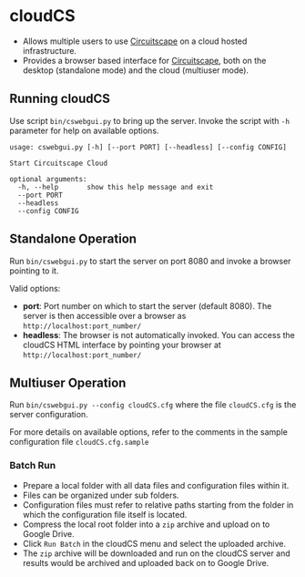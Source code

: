 cloudCS
=======

- Allows multiple users to use [Circuitscape](https://github.com/Circuitscape/Circuitscape) on a cloud hosted infrastructure.
- Provides a browser based interface for [Circuitscape](https://github.com/Circuitscape/Circuitscape), both on the desktop (standalone mode) and the cloud (multiuser mode).


## Running cloudCS
Use script `bin/cswebgui.py` to bring up the server.
Invoke the script with `-h` parameter for help on available options.

````
usage: cswebgui.py [-h] [--port PORT] [--headless] [--config CONFIG]

Start Circuitscape Cloud

optional arguments:
  -h, --help       show this help message and exit
  --port PORT
  --headless
  --config CONFIG
````

## Standalone Operation

Run `bin/cswebgui.py` to start the server on port 8080 and invoke a browser pointing to it.

Valid options:

- **port**: Port number on which to start the server (default 8080). The server is then accessible over a browser as `http://localhost:port_number/`
- **headless**: The browser is not automatically invoked. You can access the cloudCS HTML interface by pointing your browser at `http://localhost:port_number/`


## Multiuser Operation
Run `bin/cswebgui.py --config cloudCS.cfg` where the file `cloudCS.cfg` is the server configuration.

For more details on available options, refer to the comments in the sample configuration file `cloudCS.cfg.sample`

### Batch Run
- Prepare a local folder with all data files and configuration files within it.
- Files can be organized under sub folders.
- Configuration files must refer to relative paths starting from the folder in which the configuration file itself is located.
- Compress the local root folder into a `zip` archive and upload on to Google Drive.
- Click `Run Batch` in the cloudCS menu and select the uploaded archive.
- The `zip` archive will be downloaded and run on the cloudCS server and results would be archived and uploaded back on to Google Drive.

